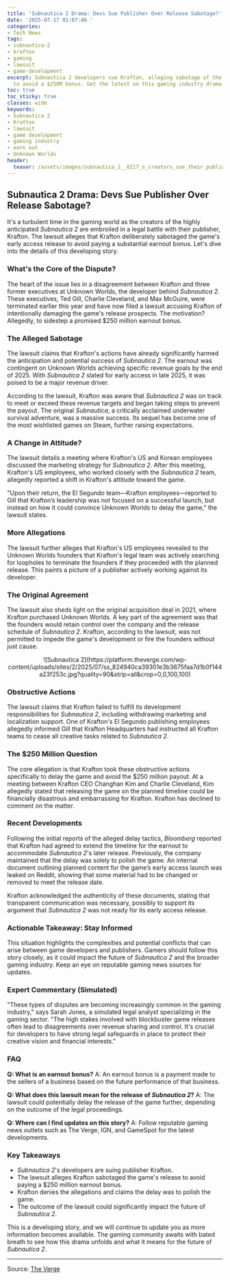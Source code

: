 ```yaml
---
title: 'Subnautica 2 Drama: Devs Sue Publisher Over Release Sabotage?'
date: '2025-07-17 01:07:46 '
categories:
- Tech News
tags:
- subnautica-2
- krafton
- gaming
- lawsuit
- game-development
excerpt: Subnautica 2 developers sue Krafton, alleging sabotage of the game's release
  to avoid a $250M bonus. Get the latest on this gaming industry drama.
toc: true
toc_sticky: true
classes: wide
keywords:
- Subnautica 2
- Krafton
- lawsuit
- game development
- gaming industry
- earn out
- Unknown Worlds
header:
  teaser: /assets/images/subnautica_2__8217_s_creators_sue_their_publisher__20250717010745.jpg
---
```


## Subnautica 2 Drama: Devs Sue Publisher Over Release Sabotage?

It's a turbulent time in the gaming world as the creators of the highly anticipated *Subnautica 2* are embroiled in a legal battle with their publisher, Krafton. The lawsuit alleges that Krafton deliberately sabotaged the game's early access release to avoid paying a substantial earnout bonus. Let's dive into the details of this developing story.

### What's the Core of the Dispute?

The heart of the issue lies in a disagreement between Krafton and three former executives at Unknown Worlds, the developer behind *Subnautica 2*. These executives, Ted Gill, Charlie Cleveland, and Max McGuire, were terminated earlier this year and have now filed a lawsuit accusing Krafton of intentionally damaging the game's release prospects. The motivation? Allegedly, to sidestep a promised $250 million earnout bonus.

### The Alleged Sabotage

The lawsuit claims that Krafton's actions have already significantly harmed the anticipation and potential success of *Subnautica 2*. The earnout was contingent on Unknown Worlds achieving specific revenue goals by the end of 2025. With *Subnautica 2* slated for early access in late 2025, it was poised to be a major revenue driver.

According to the lawsuit, Krafton was aware that *Subnautica 2* was on track to meet or exceed these revenue targets and began taking steps to prevent the payout. The original *Subnautica*, a critically acclaimed underwater survival adventure, was a massive success. Its sequel has become one of the most wishlisted games on Steam, further raising expectations.

### A Change in Attitude?

The lawsuit details a meeting where Krafton's US and Korean employees discussed the marketing strategy for *Subnautica 2*. After this meeting, Krafton's US employees, who worked closely with the *Subnautica 2* team, allegedly reported a shift in Krafton's attitude toward the game.

"Upon their return, the El Segundo team—Krafton employees—reported to Gill that Krafton’s leadership was not focused on a successful launch, but instead on how it could convince Unknown Worlds to delay the game," the lawsuit states.

### More Allegations

The lawsuit further alleges that Krafton's US employees revealed to the Unknown Worlds founders that Krafton's legal team was actively searching for loopholes to terminate the founders if they proceeded with the planned release. This paints a picture of a publisher actively working against its developer.

### The Original Agreement

The lawsuit also sheds light on the original acquisition deal in 2021, where Krafton purchased Unknown Worlds. A key part of the agreement was that the founders would retain control over the company and the release schedule of *Subnautica 2*. Krafton, according to the lawsuit, was not permitted to impede the game's development or fire the founders without just cause.

<center>![Subnautica 2](https://platform.theverge.com/wp-content/uploads/sites/2/2025/07/ss_824940ca39301e3b3675faa7d1b0f144a23f253c.jpg?quality=90&strip=all&crop=0,0,100,100)</center>

### Obstructive Actions

The lawsuit claims that Krafton failed to fulfill its development responsibilities for *Subnautica 2*, including withdrawing marketing and localization support. One of Krafton's El Segundo publishing employees allegedly informed Gill that Krafton Headquarters had instructed all Krafton teams to cease all creative tasks related to *Subnautica 2*.

### The $250 Million Question

The core allegation is that Krafton took these obstructive actions specifically to delay the game and avoid the $250 million payout. At a meeting between Krafton CEO Changhan Kim and Charlie Cleveland, Kim allegedly stated that releasing the game on the planned timeline could be financially disastrous and embarrassing for Krafton. Krafton has declined to comment on the matter.

### Recent Developments

Following the initial reports of the alleged delay tactics, *Bloomberg* reported that Krafton had agreed to extend the timeline for the earnout to accommodate *Subnautica 2*'s later release. Previously, the company maintained that the delay was solely to polish the game. An internal document outlining planned content for the game’s early access launch was leaked on Reddit, showing that some material had to be changed or removed to meet the release date.

Krafton acknowledged the authenticity of these documents, stating that transparent communication was necessary, possibly to support its argument that *Subnautica 2* was not ready for its early access release.

### Actionable Takeaway: Stay Informed

This situation highlights the complexities and potential conflicts that can arise between game developers and publishers. Gamers should follow this story closely, as it could impact the future of *Subnautica 2* and the broader gaming industry. Keep an eye on reputable gaming news sources for updates.

### Expert Commentary (Simulated)

"These types of disputes are becoming increasingly common in the gaming industry," says Sarah Jones, a simulated legal analyst specializing in the gaming sector. "The high stakes involved with blockbuster game releases often lead to disagreements over revenue sharing and control. It's crucial for developers to have strong legal safeguards in place to protect their creative vision and financial interests."

### FAQ

**Q: What is an earnout bonus?**
A: An earnout bonus is a payment made to the sellers of a business based on the future performance of that business.

**Q: What does this lawsuit mean for the release of *Subnautica 2*?**
A: The lawsuit could potentially delay the release of the game further, depending on the outcome of the legal proceedings.

**Q: Where can I find updates on this story?**
A: Follow reputable gaming news outlets such as The Verge, IGN, and GameSpot for the latest developments.

### Key Takeaways

*   *Subnautica 2*'s developers are suing publisher Krafton.
*   The lawsuit alleges Krafton sabotaged the game's release to avoid paying a $250 million earnout bonus.
*   Krafton denies the allegations and claims the delay was to polish the game.
*   The outcome of the lawsuit could significantly impact the future of *Subnautica 2*.

This is a developing story, and we will continue to update you as more information becomes available. The gaming community awaits with bated breath to see how this drama unfolds and what it means for the future of *Subnautica 2*.

---

Source: [The Verge](https://www.theverge.com/entertainment/708676/subnautica-2-former-ceo-lawsuit-krafton-sabotage)